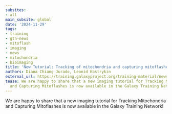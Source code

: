 ```yaml
---
subsites:
- all
main_subsite: global
date: '2024-11-29'
tags:
- training
- gtn-news
- mitoflash
- imaging
- news
- mitochondria
- bioimaging
title: 'New Tutorial: Tracking of mitochondria and capturing mitoflashes'
authors: Diana Chiang Jurado, Leonid Kostrykin
external_url: https://training.galaxyproject.org/training-material/news/2024/11/29/tracking-of-mitochondria-and-capturing-mitoflashes.html
tease: We are happy to share that a new imaging tutorial for Tracking Mitochondria
  and Capturing Mitoflashes is now available in the Galaxy Training Network!
---
```

We are happy to share that a new imaging tutorial for Tracking Mitochondria and Capturing Mitoflashes is now available in the Galaxy Training Network!